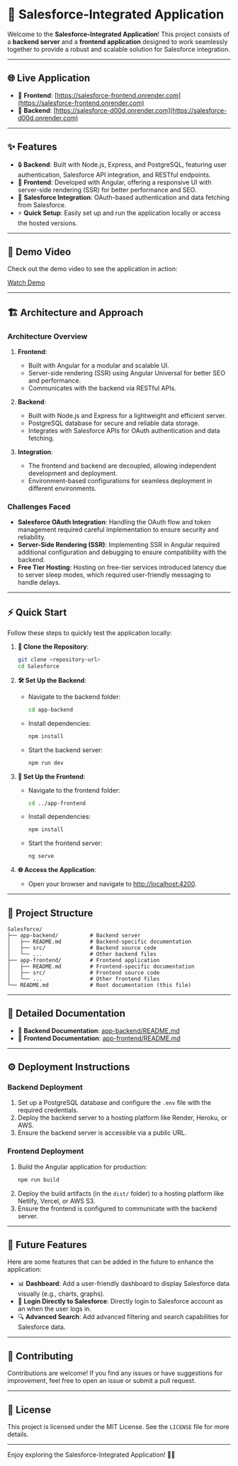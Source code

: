 # 🚀 Salesforce-Integrated Application

Welcome to the **Salesforce-Integrated Application**! This project consists of a **backend server** and a **frontend application** designed to work seamlessly together to provide a robust and scalable solution for Salesforce integration.

---

## 🌐 Live Application

- 🌟 **Frontend**: [https://salesforce-frontend.onrender.com](https://salesforce-frontend.onrender.com)
- 🌟 **Backend**: [https://salesforce-d00d.onrender.com](https://salesforce-d00d.onrender.com)

---

## ✨ Features

- 🔒 **Backend**: Built with Node.js, Express, and PostgreSQL, featuring user authentication, Salesforce API integration, and RESTful endpoints.
- 🎨 **Frontend**: Developed with Angular, offering a responsive UI with server-side rendering (SSR) for better performance and SEO.
- 🔗 **Salesforce Integration**: OAuth-based authentication and data fetching from Salesforce.
- ⚡ **Quick Setup**: Easily set up and run the application locally or access the hosted versions.

---

## 🎥 Demo Video

Check out the demo video to see the application in action:

[Watch Demo](https://youtu.be/NnUOdVBBLEM)

---

## 🏗️ Architecture and Approach

### Architecture Overview

1. **Frontend**:
   - Built with Angular for a modular and scalable UI.
   - Server-side rendering (SSR) using Angular Universal for better SEO and performance.
   - Communicates with the backend via RESTful APIs.

2. **Backend**:
   - Built with Node.js and Express for a lightweight and efficient server.
   - PostgreSQL database for secure and reliable data storage.
   - Integrates with Salesforce APIs for OAuth authentication and data fetching.

3. **Integration**:
   - The frontend and backend are decoupled, allowing independent development and deployment.
   - Environment-based configurations for seamless deployment in different environments.

### Challenges Faced

- **Salesforce OAuth Integration**: Handling the OAuth flow and token management required careful implementation to ensure security and reliability.
- **Server-Side Rendering (SSR)**: Implementing SSR in Angular required additional configuration and debugging to ensure compatibility with the backend.
- **Free Tier Hosting**: Hosting on free-tier services introduced latency due to server sleep modes, which required user-friendly messaging to handle delays.

---

## ⚡ Quick Start

Follow these steps to quickly test the application locally:

1. **📂 Clone the Repository**:
   ```bash
   git clone <repository-url>
   cd Salesforce
   ```

2. **🛠️ Set Up the Backend**:
   - Navigate to the backend folder:
     ```bash
     cd app-backend
     ```
   - Install dependencies:
     ```bash
     npm install
     ```
   - Start the backend server:
     ```bash
     npm run dev
     ```

3. **🎨 Set Up the Frontend**:
   - Navigate to the frontend folder:
     ```bash
     cd ../app-frontend
     ```
   - Install dependencies:
     ```bash
     npm install
     ```
   - Start the frontend server:
     ```bash
     ng serve
     ```

4. **🌐 Access the Application**:
   - Open your browser and navigate to [http://localhost:4200](http://localhost:4200).

---

## 📁 Project Structure

```
Salesforce/
├── app-backend/          # Backend server
│   ├── README.md         # Backend-specific documentation
│   ├── src/              # Backend source code
│   └── ...               # Other backend files
├── app-frontend/         # Frontend application
│   ├── README.md         # Frontend-specific documentation
│   ├── src/              # Frontend source code
│   └── ...               # Other frontend files
└── README.md             # Root documentation (this file)
```

---

## 📖 Detailed Documentation

- 📄 **Backend Documentation**: [app-backend/README.md](app-backend/README.md)
- 📄 **Frontend Documentation**: [app-frontend/README.md](app-frontend/README.md)

---

## ⚙️ Deployment Instructions

### Backend Deployment

1. Set up a PostgreSQL database and configure the `.env` file with the required credentials.
2. Deploy the backend server to a hosting platform like Render, Heroku, or AWS.
3. Ensure the backend server is accessible via a public URL.

### Frontend Deployment

1. Build the Angular application for production:
   ```bash
   npm run build
   ```
2. Deploy the build artifacts (in the `dist/` folder) to a hosting platform like Netlify, Vercel, or AWS S3.
3. Ensure the frontend is configured to communicate with the backend server.

---

## 🌟 Future Features

Here are some features that can be added in the future to enhance the application:

- 📊 **Dashboard**: Add a user-friendly dashboard to display Salesforce data visually (e.g., charts, graphs).
- 🔐 **Login Directly to Salesforce**: Directly login to Salesforce account as an when the user logs in.
- 🔍 **Advanced Search**: Add advanced filtering and search capabilities for Salesforce data.

---

## 🤝 Contributing

Contributions are welcome! If you find any issues or have suggestions for improvement, feel free to open an issue or submit a pull request.

---

## 📜 License

This project is licensed under the MIT License. See the `LICENSE` file for more details.

---

Enjoy exploring the Salesforce-Integrated Application! 🚀✨
